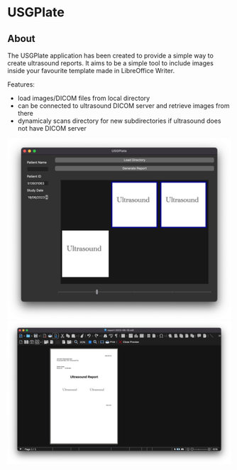 
# USGPlate

## About

The USGPlate application has been created to provide a simple way to create ultrasound reports.
It aims to be a simple tool to include images inside your favourite template made in LibreOffice Writer.

Features:

- load images/DICOM files from local directory
- can be connected to ultrasound DICOM server and retrieve images from there
- dynamicaly scans directory for new subdirectories if ultrasound does not have DICOM server

![Sceenshot](docs/imgs/usgplate.png)
![Report](docs/imgs/usgplate%20report.png)
